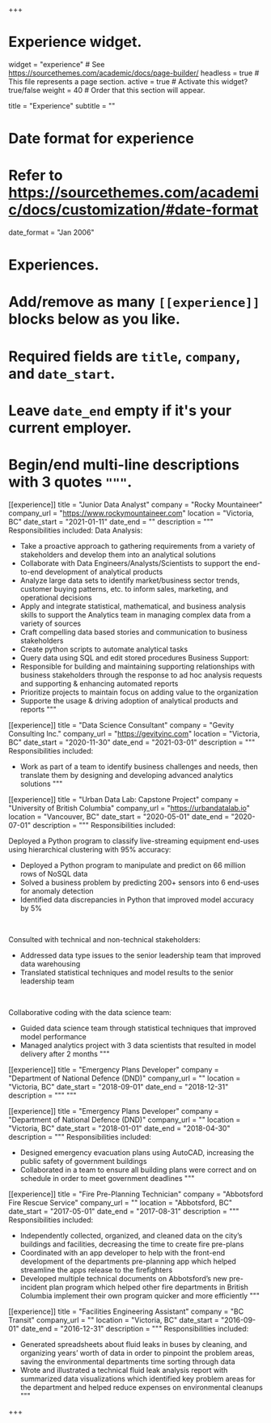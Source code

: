 +++
# Experience widget.
widget = "experience"  # See https://sourcethemes.com/academic/docs/page-builder/
headless = true  # This file represents a page section.
active = true  # Activate this widget? true/false
weight = 40  # Order that this section will appear.

title = "Experience"
subtitle = ""

# Date format for experience
#   Refer to https://sourcethemes.com/academic/docs/customization/#date-format
date_format = "Jan 2006"

# Experiences.
#   Add/remove as many `[[experience]]` blocks below as you like.
#   Required fields are `title`, `company`, and `date_start`.
#   Leave `date_end` empty if it's your current employer.
#   Begin/end multi-line descriptions with 3 quotes `"""`.

[[experience]]
  title = "Junior Data Analyst"
  company = "Rocky Mountaineer"
  company_url = "https://www.rockymountaineer.com"
  location = "Victoria, BC"
  date_start = "2021-01-11"
  date_end = ""
  description = """
  Responsibilities included:
  Data Analysis:
  * Take a proactive approach to gathering requirements from a variety of stakeholders and develop them into an analytical solutions
  * Collaborate with Data Engineers/Analysts/Scientists to support the end-to-end development of analytical products 
  * Analyze large data sets to identify market/business sector trends, customer buying patterns, etc. to inform sales, marketing, and operational decisions
  * Apply and integrate statistical, mathematical, and business analysis skills to support the Analytics team in managing complex data from a variety of sources
  * Craft compelling data based stories and communication to business stakeholders
  * Create python scripts to automate analytical tasks
  * Query data using SQL and edit stored procedures
  Business Support:
  * Responsible for building and maintaining supporting relationships with business stakeholders through the response to ad hoc analysis requests and supporting & enhancing automated reports
  * Prioritize projects to maintain focus on adding value to the organization
  * Supporte the usage & driving adoption of analytical products and reports
  """

[[experience]]
  title = "Data Science Consultant"
  company = "Gevity Consulting Inc."
  company_url = "https://gevityinc.com"
  location = "Victoria, BC"
  date_start = "2020-11-30"
  date_end = "2021-03-01"
  description = """
  Responsibilities included:
  * Work as part of a team to identify business challenges and needs, then translate them by designing and developing advanced analytics solutions
  """

[[experience]]
  title = "Urban Data Lab: Capstone Project"
  company = "University of British Columbia"
  company_url = "https://urbandatalab.io"
  location = "Vancouver, BC"
  date_start = "2020-05-01"
  date_end = "2020-07-01"
  description = """
  Responsibilities included:
  
  Deployed a Python program to classify live-streaming equipment end-uses using hierarchical clustering with 95% accuracy: <br/>
  * Deployed a Python program to manipulate and predict on 66 million rows of NoSQL data
  * Solved a business problem by predicting 200+ sensors into 6 end-uses for anomaly detection
  * Identified data discrepancies in Python that improved model accuracy by 5%

  <br/>

  Consulted with technical and non-technical stakeholders: <br/>
  * Addressed data type issues to the senior leadership team that improved data warehousing 
  * Translated statistical techniques and model results to the senior leadership team 

  <br/>
  
  Collaborative coding with the data science team: <br/>
  * Guided data science team through statistical techniques that improved model performance
  * Managed analytics project with 3 data scientists that resulted in model delivery after 2 months
  """


[[experience]]
  title = "Emergency Plans Developer"
  company = "Department of National Defence (DND)"
  company_url = ""
  location = "Victoria, BC"
  date_start = "2018-09-01"
  date_end = "2018-12-31"
  description = """
  """

[[experience]]
  title = "Emergency Plans Developer"
  company = "Department of National Defence (DND)"
  company_url = ""
  location = "Victoria, BC"
  date_start = "2018-01-01"
  date_end = "2018-04-30"
  description = """
  Responsibilities included:
  * Designed emergency evacuation plans using AutoCAD, increasing the public safety of government buildings
  * Collaborated in a team to ensure all building plans were correct and on schedule in order to meet government deadlines
  """


[[experience]]
  title = "Fire Pre-Planning Technician"
  company = "Abbotsford Fire Rescue Service"
  company_url = ""
  location = "Abbotsford, BC"
  date_start = "2017-05-01"
  date_end = "2017-08-31"
  description = """
  Responsibilities included:
  * Independently collected, organized, and cleaned data on the city’s buildings and facilities, decreasing the time to create fire pre-plans
  * Coordinated with an app developer to help with the front-end development of the departments pre-planning app which helped streamline the apps release to the firefighters
  * Developed multiple technical documents on Abbotsford’s new pre-incident plan program which helped other fire departments in British Columbia implement their own program quicker and more efficiently
  """
  


[[experience]]
  title = "Facilities Engineering Assistant"
  company = "BC Transit"
  company_url = ""
  location = "Victoria, BC"
  date_start = "2016-09-01"
  date_end = "2016-12-31"
  description = """
  Responsibilities included:
  * Generated spreadsheets about fluid leaks in buses by cleaning, and organizing years’ worth of data in order to pinpoint the problem areas, saving the environmental departments time sorting through data
  * Wrote and illustrated a technical fluid leak analysis report with summarized data visualizations which identified key problem areas for the department and helped reduce expenses on environmental cleanups
  """

+++
